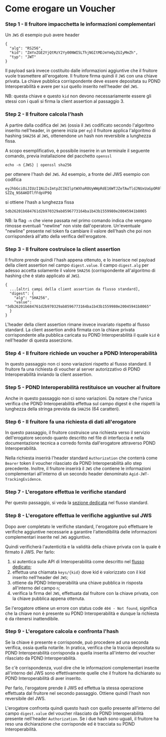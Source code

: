 # Come erogare un Voucher

### Step 1 - Il fruitore impacchetta le informazioni complementari

Un `JWS` di esempio può avere header

```
{
  "alg": "RS256",
  "kid": "ZmYxZGE2YjQtMzY2Yy00NWI5LThjNGItMDJmYmQyZGIyMmZh",
  "typ": "JWT"
}
```

Il payload sarà invece costituito dalle informazioni aggiuntive che il fruitore vuole trasmettere all'erogatore. Il fruitore firma quindi il `JWS` con una chiave privata. La chiave pubblica corrispondente deve essere depositata su PDND Interoperabilità e avere per `kid` quello inserito nell'header del `JWS`.

NB: questa chiave e questo `kid` non devono necessariamente essere gli stessi con i quali si firma la client assertion al passaggio 3.

### Step 2 - Il fruitore calcola l'hash

A partire dalla codifica del `JWS` (ossia il `JWS` codificato secondo l'algoritmo inserito nell'header, in genere inizia per `ey`) il fruitore applica l'algoritmo di hashing `SHA256` al `JWS`, ottenendone un hash non reversibile a lunghezza fissa.&#x20;

A scopo esemplificativo, è possibile inserire in un terminale il seguente comando, previa installazione del pacchetto `openssl`

```
echo -n {JWS} | openssl sha256
```

per ottenere l'hash del `JWS`. Ad esempio, a fronte del JWS esempio con codifica

```
eyJhbGciOiJIUzI1NiIsImtpZCI6IlptWXhaR0UyWWpRdE16WTJZeTAwTldJNUxUaGpOR0l0TURKbVltUXlaR0l5TW1aaCIsInR5cCI6ImF0K2p3dCJ9.eyJqdGkiOiJkc2Zkc2Zkc2ZkcyIsImEiOiJiIn0.2QcY5UpoE2PgJhe1FKnHx-SZZq_NS6AKDTlfFdpVP9Q
```

si ottiene l'hash a lunghezza fissa

```
5db26201b684761d2b970329ab8596773164ba1b43b1559980e20045941b8065
```

NB: la flag `-n` che viene passata nel primo comando indica che vengano rimosse eventuali "newline" non viste dall'operatore. Un'eventuale "newline" presente nel token fa cambiare il valore dell'hash che poi non corrisponderà all'atto della verifica dell'erogatore.

### Step 3 - Il fruitore costruisce la client assertion

Il fruitore prende quindi l'hash appena ottenuto, e lo inserisce nel payload della client assertion nel campo `digest.value`. Il campo `digest.alg` per adesso accetta solamente il valore `SHA256` (corrispondente all'algoritmo di hashing che è stato applicato al `JWS`).

```
{
  ...[altri campi della client assertion da flusso standard],
  "digest": {
    "alg": "SHA256",
    "value": "5db26201b684761d2b970329ab8596773164ba1b43b1559980e20045941b8065"
  }
}
```

L'header della client assertion rimane invece invariato rispetto al flusso standard. La client assertion andrà firmata con la chiave privata corrispondente alla pubblica caricata su PDND Interoperabilità il quale `kid` è nell'header di questa asserzione.

### Step 4 - Il fruitore richiede un voucher a PDND Interoperabilità

In questo passaggio non ci sono variazioni rispetto al flusso standard. Il fruitore fa una richiesta di voucher al server autorizzativo di PDND Interoperabilità inviando la client assertion.

### Step 5 - PDND Interoperabilità restituisce un voucher al fruitore

Anche in questo passaggio non ci sono variazioni. Da notare che l'unica verifica che PDND Interoperabilità effettua sul campo digest è che rispetti la lunghezza della stringa prevista da `SHA256` (64 caratteri).

### Step 6 - Il fruitore fa una richiesta di dati all'erogatore

In questo passaggio, il fruitore costruisce una richiesta verso il servizio dell'erogatore secondo quanto descritto nel file di interfaccia e nella documentazione tecnica a corredo fornita dall'erogatore attraverso PDND Interoperabilità.&#x20;

Nella richiesta inserirà l'header standard `Authorization` che conterrà come `Bearer` token il voucher rilasciato da PDND Interoperabilità allo step precedente. Inoltre, il fruitore inserirà il `JWS` che contiene le informazioni complementari all'interno di un secondo header denominato `Agid-JWT-TrackingEvidence`.&#x20;

### Step 7 - L'erogatore effettua le verifiche standard

Per questo passaggio, si veda la [sezione dedicata](come-erogare-un-voucher.md#verifica-di-un-voucher-da-parte-di-un-erogatore-di-e-service) nel flusso standard.

### Step 8 - L'erogatore effettua le verifiche aggiuntive sul JWS

Dopo aver completato le verifiche standard, l'erogatore può effettuare le verifiche aggiuntive necessarie a garantire l'attendibilità delle informazioni complementari inserite nel `JWS` aggiuntivo.

Quindi verificherà l'autenticità e la validità della chiave privata con la quale è firmato il JWS. Per farlo:

1. si autentica sulle API di Interoperabilità come descritto nel [flusso dedicato](come-erogare-un-voucher.md#richiesta-di-un-voucher-spendibile-presso-le-api-di-interoperabilita);
2. effettua una chiamata `keys/{kid}` dove kid è valorizzato con il kid inserito nell'header del `JWS`;
3. ottiene da PDND Interoperabilità una chiave pubblica in risposta all'interno del campo `n`;
4. verifica la firma del `JWS`, effettuata dal fruitore con la chiave privata, con la chiave pubblica appena ottenuta.

Se l'erogatore ottiene un errore con status code `404 - Not found`, significa che la chiave non è presente su PDND Interoperabilità e dunque la richiesta è da ritenersi inattendibile.

### Step 9 - L'erogatore calcola e confronta l'hash

Se la chiave è presente e corrisponde, può procedere ad una seconda verifica, ossia quella notarile. In pratica, verifica che la traccia depositata su PDND Interoperabilità corrisponda a quella inserita all'interno del voucher rilasciato da PDND Interoperabilità.&#x20;

Se c'è corrispondenza, vuol dire che le informazioni complementari inserite all'interno del JWS sono effettivamente quelle che il fruitore ha dichiarato su PDND Interoperabilità di aver inserito.

Per farlo, l'erogatore prende il JWS ed effettua la stessa operazione effettuata dal fruitore nel secondo passaggio. Ottiene quindi l'hash non reversibile del JWS.

L'erogatore confronta quindi questo hash con quello presente all'interno del campo `digest.value` del voucher rilasciato da PDND Interoperabilità presente nell'header `Authorization`. Se i due hash sono uguali, il fruitore ha reso una dichiarazione che corrisponde ed è tracciata su PDND Interoperabilità.
